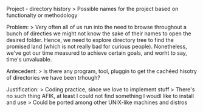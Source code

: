 Project - directory history
	> Possible names for the project based on functionalty or methodology
	
Problem:
	> Very often all of us run into the need to browse throughout a bunch of directies we might not know the sake of their names to open the desired folder. Hence, we need to explore directory tree to find the promised land (which is not really bad for curious people). Nonetheless, we've got our time measured to achieve certain goals, and worht to say, time's unvaluable.
	
Antecedent:
	> Is there any program, tool, pluggin to get the cachéed hisotry of directories we have been trhough?
	
Justification:
	> Coding practice, since we love to implement stuff
	> There's no such thing AFIK, at least I could not find something I woudl like to install and use
	> Could be ported among other UNIX-like machines and distros
